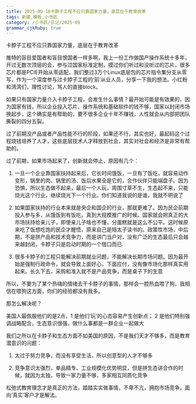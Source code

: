 ```yaml
---
title: 2025-09-18卡脖子工程不应只靠国家力量，底层在于教育改革
tags: 新建,模板,小书匠
category: /小书匠/日记/2025-09
grammar_cjkRuby: true
---
```



卡脖子工程不应只靠国家力量，底层在于教育改革

推特的盲目爱国者和盲目恨国者一样多啊，我上一份工作做国产操作系统十多年，开过无数次顶层的会，参与过国家标准定制，摸过你们听过和没听过的芯片，很多芯片都是PCIE开始从零适配，我们整过3万个Linux底层包的芯片指令集分支从零写，作为一个深度参与过卡脖子工程的‘前’从业人员，分享一下我的想法。小红粉和湾湾们，理性讨论，骂人的直接block。

如果只有国家力量介入卡脖子工程，会发生什么事情？最开始可能是有效果的，因为国家有钱，所以企业投入芯片、操作系统和基础软件的钱不够，国家以封闭市场换起步，这个确实是有帮助的，要不很多企业十年不赚钱，人性就会从内部把团队撕裂的四分五裂。

过了前期没产品或者产品性能不行的阶段，如果还不行，其实也好，最起码这个过程烧钱培养了人才，这些底层技术人才释放到社会，其实对社会和经济是非常有帮助的。

过了前期，如果市场起来了，创新就会停止，原因有几个：
1. 一旦一个企业靠国家扶持起来后，它长时间饿饭，一旦有了饭吃，就容易动作变形，锅里的肉、锅里的汤、饭后水果全是它的，合作伙伴只能端盘子。因为恐惧，所以生态做不起来，最后一个人玩，周围寸草不生，生态起不来，只能烧光这个行业，继续烧光下一个行业。你们知道我说的是谁，我就不明说了

2. 如果国家扶持的行业本来就是央企和国企的行业，那就更难了。因为民企前期投入参与多，从饿饭到有饭吃，真到大规模推广的时候。国家就会把真正的大市场扶持给亲儿子，即使亲儿子啥也不懂，分蛋糕就是这么不公平。这时候原来吃了饭想吃饱的民企才醒悟，原来自己是陪太子读书的。政策性市场，中后期，不是拼产品和技术竞争力，而是讲门当户对，没有广泛的生态最后只会越来越封闭，卡脖子只是启动时期的一个借口而已

3. 很多卡脖子的工程只能解决前期就业问题，不能解决长期市场问题。因为最开始是强制行政命令，就会导致上面好心，下面应付，没有像市场化那样真实用起来。长久下去，采购和准入就不是产品竞争，而是桌子下的生意

所以，不要为了某个热嗨的情绪去干卡脖子的事情，那样会一腔热血喂了狗，我相信在喂狗这方面，你们的经验都没有我多。

那怎么解决呢？

美国人最佩服他们的是2点，1 是他们‘玩’的心态容易产生创新点； 2 是他们特别强调战略配合，生态意识很强，做什么事都是一群企业一起做大

我们之所以在卡脖子和生态方面不如美国的原因，不是我们天才不够多，而是教育潜意识的问题：
1. 太过于努力竞争，而没有享受生活，所以创意型的人才不够多

2. 竞争意识太强烈，单品精专、工业规模化优势明显，但是拼生态讲合作的时候，就因为太独，导致一家力量不够，多家相互同质化竞争

松弛式教育理念才是真正的方法，踏踏实实做事情，不卑不亢，拥抱市场竞争，面向‘真实’客户才是解法。